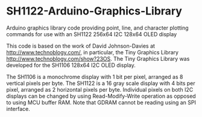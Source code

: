 # SH1122-Arduino-Graphics-Library
Arduino graphics library code providing point, line, and character plotting commands for use with an SH1122 256x64 I2C 128x64 OLED display

This code is based on the work of David Johnson-Davies at http://www.technoblogy.com/, in particular, the Tiny Graphics Library http://www.technoblogy.com/show?23OS.
The Tiny Graphics Library was developed for the SH1106 128x64 I2C OLED display.

The SH1106 is a monochrome display with 1 bit per pixel, arranged as 8 vertical pixels per byte.
The SH1122 is a 16 gray scale display with 4 bits per pixel, arranged as 2 horizontal pixels per byte.
Individual pixels on both I2C displays can be changed by using Read-Modify-Write operation as opposed to using MCU buffer RAM. Note that GDRAM cannot be reading using an SPI interface.
